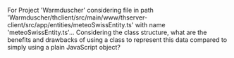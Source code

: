 For Project 'Warmduscher' considering file in path 'Warmduscher/thclient/src/main/www/thserver-client/src/app/entities/meteoSwissEntity.ts' with name 'meteoSwissEntity.ts'... 
Considering the class structure, what are the benefits and drawbacks of using a class to represent this data compared to simply using a plain JavaScript object?